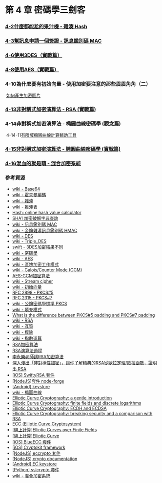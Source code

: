 

# 第 4 章     密碼學三劍客



### [4-2什麼都能尬的果汁機 - 雜湊 Hash](./4-2/README.md) 

### [4-3幫訊息申請一個簽證 - 訊息鑑別碼 MAC](./4-3/README.md)

### [4-6使用3DES（實戰篇）](./4-6/README.md)

### [4-8使用AES（實戰篇）](./4-8/README.md)

### 4-10為什麼要有初始向量 - 使用加密要注意的那些眉眉角角（二）

​	[如何產生加密圖片](./4-10-3/README.md)

### [4-13非對稱式加密演算法 - RSA (實戰篇)](./4-13/README.md)

### 4-14非對稱式加密演算法 - 橢圓曲線密碼學 (觀念篇)

​	4-14-11[有限域橢圓曲線計算輔助工具](https://graui.de/code/elliptic2/)

### [4-15非對稱式加密演算法 - 橢圓曲線密碼學 (實戰篇)](./4-15/README.md)

### [4-16混血的就是萌 - 混合加密系統](./4-16/README.md)



### 參考資源


- [wiki - Base64](https://zh.wikipedia.org/wiki/Base64)
- [wiki - 霍夫曼編碼](https://en.wikipedia.org/wiki/Huffman_coding)
- [wiki - 雜湊](https://en.wikipedia.org/wiki/Hash)
- [wiki - 雜湊表](https://en.wikipedia.org/wiki/Hash_table)
- [Hash: online hash value calculator](https://www.fileformat.info/tool/hash.htm)
- [SHA1 加密破解字典查詢](https://www.dcode.fr/sha1-hash)
- [wiki - 訊息鑑別碼 MAC](https://en.wikipedia.org/wiki/Message_authentication_code)
- [wiki - 金鑰雜湊訊息鑑別碼 HMAC](https://zh.wikipedia.org/zh-tw/HMAC)
- [wiki - DES](https://en.wikipedia.org/wiki/DES)
- [wiki - Triple_DES](https://en.wikipedia.org/wiki/Triple_DES)
- [swift - 3DES加密結果不同](https://www.coder.work/article/2371416)
- [wiki - 密碼學](https://en.wikipedia.org/wiki/Cryptography)
- [wiki - AES](https://en.wikipedia.org/wiki/Advanced_Encryption_Standard)
- [wiki - 區塊加密工作模式](https://en.wikipedia.org/wiki/Block_cipher_mode_of_operation)
- [wiki - Galois/Counter Mode (GCM)](https://en.wikipedia.org/wiki/Galois/Counter_Mode)
- [AES-GCM加密算法](https://blog.csdn.net/T0mato_/article/details/53160772)
- [wiki - Stream cipher](https://zh.wikipedia.org/wiki/%E6%B5%81%E5%AF%86%E7%A0%81)
- [wiki - 初始向量](https://zh.wikipedia.org/wiki/%E5%88%9D%E5%A7%8B%E5%90%91%E9%87%8F)
- [RFC 2898 - PKCS#5](https://datatracker.ietf.org/doc/html/rfc2898) 
- [RFC 2315 - PKCS#7](https://datatracker.ietf.org/doc/html/rfc2315) 
- [wiki - 公鑰密碼學標準 PKCS](https://en.wikipedia.org/wiki/PKCS)
- [wiki - 填充模式](https://en.wikipedia.org/wiki/Padding_(cryptography))
- [What is the difference between PKCS#5 padding and PKCS#7 padding](https://crypto.stackexchange.com/questions/9043/what-is-the-difference-between-pkcs5-padding-and-pkcs7-padding)
- [wiki - RSA](https://en.wikipedia.org/wiki/RSA_(cryptosystem))
- [wiki - 互質](https://zh.wikipedia.org/wiki/%E4%BA%92%E8%B3%AA)
- [wiki - 模除](https://zh.wikipedia.org/wiki/%E6%A8%A1%E9%99%A4)
- [wiki - 指數運算](https://zh.wikipedia.org/wiki/%E5%86%AA)
- [RSA加密算法](https://kknews.cc/zh-tw/news/88nx8l.html)
- [RSA演算法過程](https://www.itread01.com/content/1544974928.html)
- [李永樂老師講RSA加密算法](https://www.youtube.com/watch?v=D_kMadCtKp8)
- [深入淺出「非對稱性加密」，讓你了解精典的RSA從歐拉定理/歐拉函數，證明出 RSA](https://www.youtube.com/watch?v=3xgBnD_VsM8)
- [[iOS] SwiftyRSA 套件](https://github.com/TakeScoop/SwiftyRSA )
- [[NodeJS]套件 node-forge](https://www.npmjs.com/package/node-forge)
- [[Android] keystore](https://developer.android.com/training/articles/keystore)
- [wiki - 橢圓曲線](https://en.wikipedia.org/wiki/Elliptic_curve)
- [Elliptic Curve Cryptography: a gentle introduction](https://andrea.corbellini.name/2015/05/17/elliptic-curve-cryptography-a-gentle-introduction/)
- [Elliptic Curve Cryptography: finite fields and discrete logarithms](https://andrea.corbellini.name/2015/05/23/elliptic-curve-cryptography-finite-fields-and-discrete-logarithms/)
- [Elliptic Curve Cryptography: ECDH and ECDSA](https://andrea.corbellini.name/2015/05/30/elliptic-curve-cryptography-ecdh-and-ecdsa/)
- [Elliptic Curve Cryptography: breaking security and a comparison with RSA](https://andrea.corbellini.name/2015/06/08/elliptic-curve-cryptography-breaking-security-and-a-comparison-with-rsa/)
- [ECC (Elliptic Curve Cryptosystem)](https://combohuang.pixnet.net/blog/post/212457468-ecc-(elliptic-curve-cryptosystem))
- [[線上計算]Elliptic Curves over Finite Fields](https://graui.de/code/elliptic2/)
- [[線上計算]Elliptic Curve](https://www.desmos.com/calculator/ialhd71we3?lang=zh-TW)
- [[iOS] BlueECC 套件](https://github.com/Kitura/BlueECC)
- [[iOS] Cryptokit framework](https://developer.apple.com/documentation/cryptokit)
- [[NodeJS] eccrypto 套件](https://github.com/bitchan/eccrypto)
- [[NodeJS] crypto documentation](https://nodejs.org/dist/latest-v14.x/docs/api/crypto.html)
- [[Android] EC keystore](https://developer.android.com/training/articles/keystore#SupportedKeyPairGenerators)
- [[Python] sslcrypto 套件](https://github.com/imachug/sslcrypto)
- [wiki - 混合加密系統](https://en.wikipedia.org/wiki/Hybrid_cryptosystem)